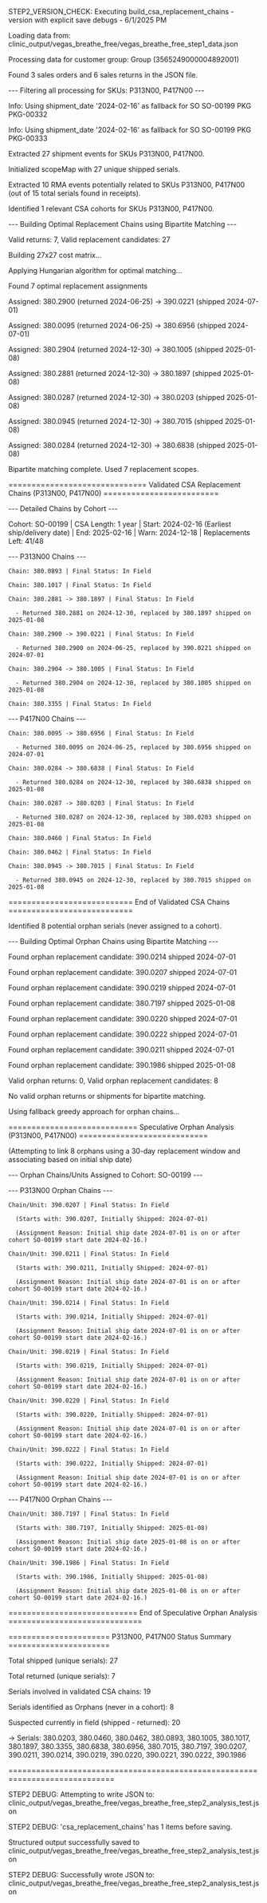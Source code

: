 STEP2_VERSION_CHECK: Executing build_csa_replacement_chains - version with explicit save debugs - 6/1/2025 PM

Loading data from: clinic_output/vegas_breathe_free/vegas_breathe_free_step1_data.json

Processing data for customer group: Group (3565249000004892001)

Found 3 sales orders and 6 sales returns in the JSON file.


--- Filtering all processing for SKUs: P313N00, P417N00 ---

Info: Using shipment_date '2024-02-16' as fallback for SO SO-00199 PKG PKG-00332

Info: Using shipment_date '2024-02-16' as fallback for SO SO-00199 PKG PKG-00333

Extracted 27 shipment events for SKUs P313N00, P417N00.

Initialized scopeMap with 27 unique shipped serials.

Extracted 10 RMA events potentially related to SKUs P313N00, P417N00 (out of 15 total serials found in receipts).

Identified 1 relevant CSA cohorts for SKUs P313N00, P417N00.


--- Building Optimal Replacement Chains using Bipartite Matching ---

Valid returns: 7, Valid replacement candidates: 27

Building 27x27 cost matrix...

Applying Hungarian algorithm for optimal matching...

Found 7 optimal replacement assignments

  Assigned: 380.2900 (returned 2024-06-25) → 390.0221 (shipped 2024-07-01)

  Assigned: 380.0095 (returned 2024-06-25) → 380.6956 (shipped 2024-07-01)

  Assigned: 380.2904 (returned 2024-12-30) → 380.1005 (shipped 2025-01-08)

  Assigned: 380.2881 (returned 2024-12-30) → 380.1897 (shipped 2025-01-08)

  Assigned: 380.0287 (returned 2024-12-30) → 380.0203 (shipped 2025-01-08)

  Assigned: 380.0945 (returned 2024-12-30) → 380.7015 (shipped 2025-01-08)

  Assigned: 380.0284 (returned 2024-12-30) → 380.6838 (shipped 2025-01-08)

Bipartite matching complete. Used 7 replacement scopes.


============================== Validated CSA Replacement Chains (P313N00, P417N00) =========================


--- Detailed Chains by Cohort ---


Cohort: SO-00199 | CSA Length: 1 year | Start: 2024-02-16 (Earliest ship/delivery date) | End: 2025-02-16 | Warn: 2024-12-18 | Replacements Left: 41/48


  --- P313N00 Chains ---

    Chain: 380.0893 | Final Status: In Field

    Chain: 380.1017 | Final Status: In Field

    Chain: 380.2881 -> 380.1897 | Final Status: In Field

      - Returned 380.2881 on 2024-12-30, replaced by 380.1897 shipped on 2025-01-08

    Chain: 380.2900 -> 390.0221 | Final Status: In Field

      - Returned 380.2900 on 2024-06-25, replaced by 390.0221 shipped on 2024-07-01

    Chain: 380.2904 -> 380.1005 | Final Status: In Field

      - Returned 380.2904 on 2024-12-30, replaced by 380.1005 shipped on 2025-01-08

    Chain: 380.3355 | Final Status: In Field


  --- P417N00 Chains ---

    Chain: 380.0095 -> 380.6956 | Final Status: In Field

      - Returned 380.0095 on 2024-06-25, replaced by 380.6956 shipped on 2024-07-01

    Chain: 380.0284 -> 380.6838 | Final Status: In Field

      - Returned 380.0284 on 2024-12-30, replaced by 380.6838 shipped on 2025-01-08

    Chain: 380.0287 -> 380.0203 | Final Status: In Field

      - Returned 380.0287 on 2024-12-30, replaced by 380.0203 shipped on 2025-01-08

    Chain: 380.0460 | Final Status: In Field

    Chain: 380.0462 | Final Status: In Field

    Chain: 380.0945 -> 380.7015 | Final Status: In Field

      - Returned 380.0945 on 2024-12-30, replaced by 380.7015 shipped on 2025-01-08


=========================== End of Validated CSA Chains ===========================


Identified 8 potential orphan serials (never assigned to a cohort).


--- Building Optimal Orphan Chains using Bipartite Matching ---

  Found orphan replacement candidate: 390.0214 shipped 2024-07-01

  Found orphan replacement candidate: 390.0207 shipped 2024-07-01

  Found orphan replacement candidate: 390.0219 shipped 2024-07-01

  Found orphan replacement candidate: 380.7197 shipped 2025-01-08

  Found orphan replacement candidate: 390.0220 shipped 2024-07-01

  Found orphan replacement candidate: 390.0222 shipped 2024-07-01

  Found orphan replacement candidate: 390.0211 shipped 2024-07-01

  Found orphan replacement candidate: 390.1986 shipped 2025-01-08

Valid orphan returns: 0, Valid orphan replacement candidates: 8

No valid orphan returns or shipments for bipartite matching.

Using fallback greedy approach for orphan chains...


============================ Speculative Orphan Analysis (P313N00, P417N00) ============================

(Attempting to link 8 orphans using a 30-day replacement window and associating based on initial ship date)


--- Orphan Chains/Units Assigned to Cohort: SO-00199 ---


  --- P313N00 Orphan Chains ---

    Chain/Unit: 390.0207 | Final Status: In Field

      (Starts with: 390.0207, Initially Shipped: 2024-07-01)

      (Assignment Reason: Initial ship date 2024-07-01 is on or after cohort SO-00199 start date 2024-02-16.)

    Chain/Unit: 390.0211 | Final Status: In Field

      (Starts with: 390.0211, Initially Shipped: 2024-07-01)

      (Assignment Reason: Initial ship date 2024-07-01 is on or after cohort SO-00199 start date 2024-02-16.)

    Chain/Unit: 390.0214 | Final Status: In Field

      (Starts with: 390.0214, Initially Shipped: 2024-07-01)

      (Assignment Reason: Initial ship date 2024-07-01 is on or after cohort SO-00199 start date 2024-02-16.)

    Chain/Unit: 390.0219 | Final Status: In Field

      (Starts with: 390.0219, Initially Shipped: 2024-07-01)

      (Assignment Reason: Initial ship date 2024-07-01 is on or after cohort SO-00199 start date 2024-02-16.)

    Chain/Unit: 390.0220 | Final Status: In Field

      (Starts with: 390.0220, Initially Shipped: 2024-07-01)

      (Assignment Reason: Initial ship date 2024-07-01 is on or after cohort SO-00199 start date 2024-02-16.)

    Chain/Unit: 390.0222 | Final Status: In Field

      (Starts with: 390.0222, Initially Shipped: 2024-07-01)

      (Assignment Reason: Initial ship date 2024-07-01 is on or after cohort SO-00199 start date 2024-02-16.)


  --- P417N00 Orphan Chains ---

    Chain/Unit: 380.7197 | Final Status: In Field

      (Starts with: 380.7197, Initially Shipped: 2025-01-08)

      (Assignment Reason: Initial ship date 2025-01-08 is on or after cohort SO-00199 start date 2024-02-16.)

    Chain/Unit: 390.1986 | Final Status: In Field

      (Starts with: 390.1986, Initially Shipped: 2025-01-08)

      (Assignment Reason: Initial ship date 2025-01-08 is on or after cohort SO-00199 start date 2024-02-16.)


============================ End of Speculative Orphan Analysis =============================


====================== P313N00, P417N00 Status Summary ======================

Total shipped (unique serials): 27

Total returned (unique serials): 7

Serials involved in validated CSA chains: 19

Serials identified as Orphans (never in a cohort): 8

Suspected currently in field (shipped - returned): 20

  -> Serials: 380.0203, 380.0460, 380.0462, 380.0893, 380.1005, 380.1017, 380.1897, 380.3355, 380.6838, 380.6956, 380.7015, 380.7197, 390.0207, 390.0211, 390.0214, 390.0219, 390.0220, 390.0221, 390.0222, 390.1986

=============================================================================

STEP2 DEBUG: Attempting to write JSON to: clinic_output/vegas_breathe_free/vegas_breathe_free_step2_analysis_test.json

STEP2 DEBUG: 'csa_replacement_chains' has 1 items before saving.


Structured output successfully saved to clinic_output/vegas_breathe_free/vegas_breathe_free_step2_analysis_test.json

STEP2 DEBUG: Successfully wrote JSON to: clinic_output/vegas_breathe_free/vegas_breathe_free_step2_analysis_test.json

